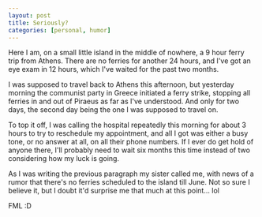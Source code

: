 ```yaml
---
layout: post
title: Seriously?
categories: [personal, humor]
---
```


Here I am, on a small little island in the middle of nowhere, a 9 hour ferry trip from Athens. There are no ferries for another 24 hours, and I've got an eye exam in 12 hours, which I've waited for the past two months.

I was supposed to travel back to Athens this afternoon, but yesterday morning the communist party in Greece initiated a ferry strike, stopping all ferries in and out of Piraeus as far as I've understood. And only for two days, the second day being the one I was supposed to travel on.

To top it off, I was calling the hospital repeatedly this morning for about 3 hours to try to reschedule my appointment, and all I got was either a busy tone, or no answer at all, on all their phone numbers. If I ever do get hold of anyone there, I'll probably need to wait six months this time instead of two considering how my luck is going.

As I was writing the previous paragraph my sister called me, with news of a rumor that there's no ferries scheduled to the island till June. Not so sure I believe it, but I doubt it'd surprise me that much at this point... lol

FML :D